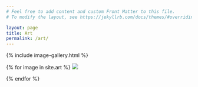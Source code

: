 ```yaml
---
# Feel free to add content and custom Front Matter to this file.
# To modify the layout, see https://jekyllrb.com/docs/themes/#overriding-theme-defaults

layout: page
title: Art
permalink: /art/
---
```

{% include image-gallery.html %}

<div class="image-gallery">
  {% for image in site.art %}
	 <img src="{{ site.url }}{{ image.image_path  }}"/>
	<p></p> 
  {% endfor %}
</div>

